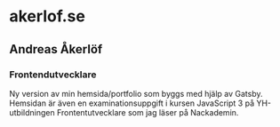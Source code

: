 # akerlof.se
## Andreas Åkerlöf
### Frontendutvecklare

Ny version av min hemsida/portfolio som byggs med hjälp av Gatsby.
Hemsidan är även en examinationsuppgift i kursen JavaScript 3 på YH-utbildningen Frontentutvecklare som jag läser på Nackademin.